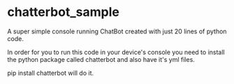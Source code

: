 # chatterbot_sample
A super simple console running ChatBot created with just 20 lines of python code.

In order for you to run this code in your device's console you need to install the python package called chatterbot and also have it's yml files.

pip install chatterbot will do it.
